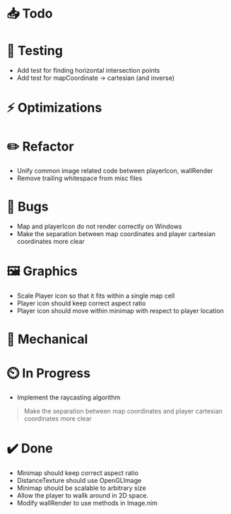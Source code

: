 # 📥 Todo

# 🔬 Testing
* Add test for finding horizontal intersection points
* Add test for mapCoordinate -> cartesian  (and inverse)

# ⚡  Optimizations

# ✏️  Refactor
* Unify common image related code between playerIcon, wallRender
* Remove trailing whitespace from misc files

# 🐞 Bugs
* Map and playerIcon do not render correctly on Windows
* Make the separation between map coordinates and player cartesian coordinates more clear

# 🖼️  Graphics
* Scale Player icon so that it fits within a single map cell
* Player icon should keep correct aspect ratio
* Player icon should move within minimap with respect to player location

# 🔧 Mechanical

# ⏲️  In Progress
* Implement the raycasting algorithm
> Make the separation between map coordinates and player cartesian coordinates more clear

# ✔️  Done
* Minimap should keep correct aspect ratio
* DistanceTexture should use OpenGLImage
* Minimap should be scalable to arbitrary size
* Allow the player to wallk around in 2D space.
* Modify wallRender to use methods in Image.nim
